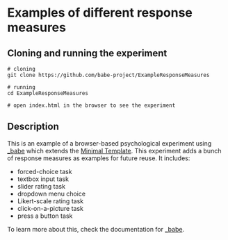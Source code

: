 # Examples of different response measures

## Cloning and running the experiment

```
# cloning
git clone https://github.com/babe-project/ExampleResponseMeasures

# running
cd ExampleResponseMeasures

# open index.html in the browser to see the experiment
```

## Description

This is an example of a browser-based psychological experiment using
[_babe](https://babe-project.github.io/babe_site/) which extends the [Minimal
Template](https://github.com/babe-project/MinimalTemplate). This experiment adds a
bunch of response measures as examples for future reuse. It includes:

+ forced-choice task
+ textbox input task
+ slider rating task
+ dropdown menu choice
+ Likert-scale rating task
+ click-on-a-picture task
+ press a button task

To learn more about this, check the documentation for [_babe](https://babe-project.github.io/babe_site/).

